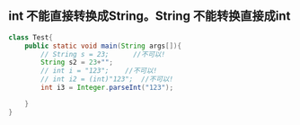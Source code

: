 ## int 不能直接转换成String。String 不能转换直接成int
```java
class Test{
    public static void main(String args[]){
        // String s = 23;      //不可以!
        String s2 = 23+"";  
        // int i = "123";    //不可以!
        // int i2 = (int)"123";  //不可以!
        int i3 = Integer.parseInt("123");

    }
}
```
